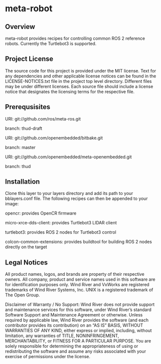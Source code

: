 # meta-robot

## Overview

meta-robot provides recipes for controlling common ROS 2 reference robots. Currently the Turtlebot3 is supported.

## Project License

The source code for this project is provided under the MIT license.
Text for any dependencies and other applicable license notices can be found in
the LICENSE-NOTICES.txt file in the project top level directory. Different
files may be under different licenses. Each source file should include a
license notice that designates the licensing terms for the respective file.

## Prerequsisites

URI: git://github.com/ros/meta-ros.git

branch: thud-draft


URI: git://github.com/openembedded/bitbake.git

branch: master


URI: git://github.com/openembedded/meta-openembedded.git

branch: thud

## Installation

Clone this layer to your layers directory and add its path to your bblayers.conf file. The following recipes can then be appended to your image:

opencr: provides OpenCR firmware

micro-xrce-dds-client: provides Turtlebot3 LIDAR client

turtlebot3: provides ROS 2 nodes for Turtlebot3 control

colcon-common-extensions: provides buildtool for building ROS 2 nodes directly on the target

## Legal Notices

All product names, logos, and brands are property of their respective owners. All company,
product and service names used in this software are for identification purposes only.
Wind River and VxWorks are registered trademarks of Wind River Systems, Inc. UNIX is a
registered trademark of The Open Group.

Disclaimer of Warranty / No Support: Wind River does not provide support
and maintenance services for this software, under Wind River’s standard
Software Support and Maintenance Agreement or otherwise. Unless required
by applicable law, Wind River provides the software (and each contributor
provides its contribution) on an “AS IS” BASIS, WITHOUT WARRANTIES OF ANY
KIND, either express or implied, including, without limitation, any warranties
of TITLE, NONINFRINGEMENT, MERCHANTABILITY, or FITNESS FOR A PARTICULAR
PURPOSE. You are solely responsible for determining the appropriateness of
using or redistributing the software and assume any risks associated with
your exercise of permissions under the license.

